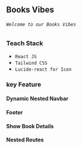 ## Books Vibes

###### `Welcome to our Books Vibes`


### Teach Stack
 - `React JS`
 - `Tailwind CSS`
 - `Lucide-react for Icon`

### key Feature
#### Dynamic Nested Navbar
#### Footer
#### Show Book Details
#### Nested Routes